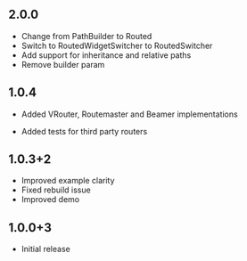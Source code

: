 ## 2.0.0
* Change from PathBuilder to Routed
* Switch to RoutedWidgetSwitcher to RoutedSwitcher
* Add support for inheritance and relative paths
* Remove builder param

## 1.0.4
* Added VRouter, Routemaster and Beamer implementations
- Added tests for third party routers

## 1.0.3+2
* Improved example clarity
* Fixed rebuild issue
* Improved demo

## 1.0.0+3
* Initial release